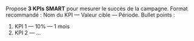Propose **3 KPIs SMART** pour mesurer le succès de la campagne.
Format recommandé : Nom du KPI — Valeur cible — Période.
Bullet points :

1. KPI 1 — 10% — 1 mois
2. KPI 2 — …
